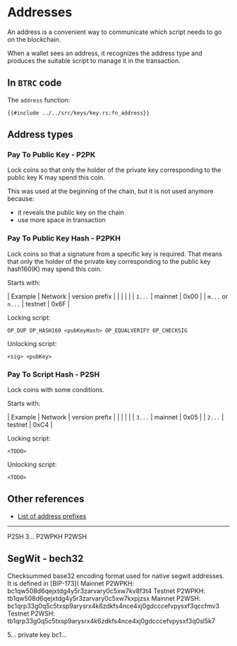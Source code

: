 # Addresses

An address is a convenient way to communicate which script needs to go on the blockchain.

When a wallet sees an address, it recognizes the address type and produces the suitable script to manage it in the transaction.

## In `BTRC` code

The `address` function:
```rust,no_run,noplayground
{{#include ../../src/keys/key.rs:fn_address}}
```

## Address types

### Pay To Public Key - P2PK

Lock coins so that only the holder of the private key corresponding to the public key K may spend this coin.

This was used at the beginning of the chain, but it is not used anymore because:
- it reveals the public key on the chain
- use more space in transaction

### Pay To Public Key Hash - P2PKH
Lock coins so that a signature from a specific key is required. That means that only the holder of the private key corresponding to the public key hash160(K) may spend this coin.

Starts with:

| Example           | Network | version prefix |
|                   |         |                |
| `1...`            | mainnet | 0x00           |
| `m...` or `n...`  | testnet | 0x6F           |

Locking script:
  
    OP_DUP OP_HASH160 <pubKeyHash> OP_EQUALVERIFY OP_CHECKSIG

Unlocking script:
  
    <sig> <pubKey>

### Pay To Script Hash - P2SH
Lock coins with some conditions.

Starts with:

| Example | Network | version prefix |
|         |         |                |
| `3...`  | mainnet | 0x05           |
| `2...`  | testnet | 0xC4           |

Locking script:
  
    <TODO>

Unlocking script:
  
    <TODO>


## Other references

- [List of address prefixes](https://en.bitcoin.it/wiki/List_of_address_prefixes)

---

P2SH    3...
P2WPKH
P2WSH





## SegWit - bech32

Checksummed base32 encoding format used for native segwit addresses. It is defined in [BIP-173](
Mainnet P2WPKH: bc1qw508d6qejxtdg4y5r3zarvary0c5xw7kv8f3t4
Testnet P2WPKH: tb1qw508d6qejxtdg4y5r3zarvary0c5xw7kxpjzsx
Mainnet P2WSH: bc1qrp33g0q5c5txsp9arysrx4k6zdkfs4nce4xj0gdcccefvpysxf3qccfmv3
Testnet P2WSH: tb1qrp33g0q5c5txsp9arysrx4k6zdkfs4nce4xj0gdcccefvpysxf3q0sl5k7

5...    private key
bc1...



